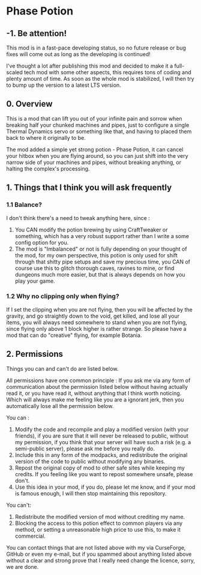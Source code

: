 # Phase Potion

## -1. Be attention!
This mod is in a fast-pace developing status, so no future release or bug fixes will come out as long as the developing is continued!

I've thought a lot after publishing this mod and decided to make it a full-scaled tech mod with some other aspects, this requires tons of coding and plenty amount of time. As soon as the whole mod is stabilized, I will then try to bump up the version to a latest LTS version.

## 0. Overview

This is a mod that can lift you out of your infinite pain and sorrow when breaking half your chunked machines and pipes, just to configure a single Thermal Dynamics servo or something like that, and having to placed them back to where it originally to be.

The mod added a simple yet strong potion - Phase Potion, it can cancel your hitbox when you are flying around, so you can just shift into the very narrow side of your machines and pipes, without breaking anything, or halting the complex's processing.

## 1. Things that I think you will ask frequently

### 1.1 Balance?

I don't think there's a need to tweak anything here, since :

1. You CAN modify the potion brewing by using CraftTweaker or something, which has a very robust support rather than I write a some config option for you.
2. The mod is "Imbalanced" or not is fully depending on your thought of the mod, for my own perspective, this potion is only used for shift through that shitty pipe setups and save my precious time, you CAN of course use this to glitch thorough caves, ravines to mine, or find dungeons much more easier, but that is always depends on how you play your game.

### 1.2 Why no clipping only when flying?

If I set the clipping when you are not flying, then you will be affected by the gravity, and go straightly down to the void, get killed, and lose all your items, you will always need somewhere to stand when you are not flying, since flying only above 1 block higher is rather strange. So please have a mod that can do "creative" flying, for example Botania.

## 2. Permissions

Things you can and can't do are listed below.

All permissions have one common principle : If you ask me via any form of communication about the permission listed below without having actually read it, or you have read it, without anything that I think worth noticing. Which will always make me feeling like you are a ignorant jerk, then you automatically lose all the permission below.

You can :

1. Modify the code and recompile and play a modified version (with your friends), if you are sure that it will never be released to public, without my permission, if you think that your server will have such a risk (e.g. a semi-public server), please ask me before you really do.
2. Include this in any form of the modpacks, and redistribute the original version of the code to public without modifying any binaries.
3. Repost the original copy of mod to other safe sites while keeping my credits. If you feeling like you want to repost somewhere unsafe, please don't.
4. Use this idea in your mod, if you do, please let me know, and if your mod is famous enough, I will then stop maintaining this repository.

You can't:

1. Redistribute the modified version of mod without crediting my name.
2. Blocking the access to this potion effect to common players via any method, or setting a unreasonable high price to use this, to make it commercial.

You can contact things that are not listed above with my via CurseForge, GitHub or even my e-mail, but if you spammed about anything listed above without a clear and strong prove that I really need change the licence, sorry, we are done.
